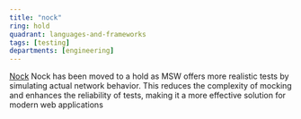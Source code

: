 ```yaml
---
title: "nock"
ring: hold
quadrant: languages-and-frameworks
tags: [testing]
departments: [engineering]
---
```


[Nock](https://github.com/nock/nock) Nock has been moved to a hold as MSW offers more realistic tests by 
simulating actual network behavior. This reduces the complexity of mocking and enhances the reliability of tests, 
making it a more effective solution for modern web applications